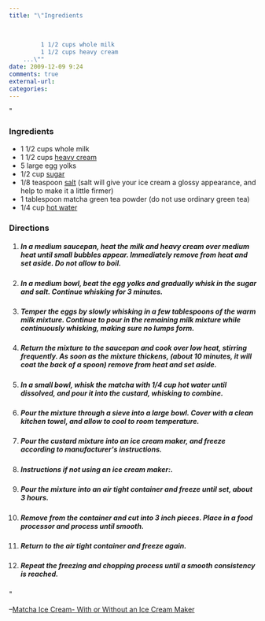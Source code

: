 ```yaml
---
title: "\"Ingredients	
	
	
					
		 1 1/2 cups whole milk 
		 1 1/2 cups heavy cream 
	...\""
date: 2009-12-09 9:24
comments: true
external-url:
categories:
---
```

"

### Ingredients

* 1 1/2 cups whole milk
* 1 1/2 cups [heavy cream][1]
* 5 large egg yolks
* 1/2 cup [sugar][2]
* 1/8 teaspoon [salt][3] (salt will give your ice cream a glossy appearance, and help to make it a little firmer)
* 1 tablespoon matcha green tea powder (do not use ordinary green tea)
* 1/4 cup [hot water][4]

### Directions

1. ##### In a medium saucepan, heat the milk and heavy cream over medium heat until small bubbles appear. Immediately remove from heat and set aside. Do not allow to boil.
2. ##### In a medium bowl, beat the egg yolks and gradually whisk in the sugar and salt. Continue whisking for 3 minutes.
3. ##### Temper the eggs by slowly whisking in a few tablespoons of the warm milk mixture. Continue to pour in the remaining milk mixture while continuously whisking, making sure no lumps form.
4. ##### Return the mixture to the saucepan and cook over low heat, stirring frequently. As soon as the mixture thickens, (about 10 minutes, it will coat the back of a spoon) remove from heat and set aside.
5. ##### In a small bowl, whisk the matcha with 1/4 cup hot water until dissolved, and pour it into the custard, whisking to combine.
6. ##### Pour the mixture through a sieve into a large bowl. Cover with a clean kitchen towel, and allow to cool to room temperature.
7. ##### Pour the custard mixture into an ice cream maker, and freeze according to manufacturer's instructions.
8. ##### Instructions if not using an ice cream maker:.
9. ##### Pour the mixture into an air tight container and freeze until set, about 3 hours.
10. ##### Remove from the container and cut into 3 inch pieces. Place in a food processor and process until smooth.
11. ##### Return to the air tight container and freeze again.
12. ##### Repeat the freezing and chopping process until a smooth consistency is reached.

"

–[Matcha Ice Cream- With or Without an Ice Cream Maker][5]

  [1]: http://www.recipezaar.com/library/heavy-cream-361
  [2]: http://www.recipezaar.com/library/sugar-139
  [3]: http://www.recipezaar.com/library/salt-359
  [4]: http://www.recipezaar.com/library/water-459
  [5]: http://www.recipezaar.com/Matcha-Ice-Cream-With-or-Without-an-Ice-Cream-Maker-208385
